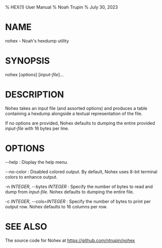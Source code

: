 % HEX(1) User Manual
% Noah Trupin
% July 30, 2023

# NAME

nohex - Noah's hexdump utility

# SYNOPSIS

nohex [*options*] [*input-file*]...

# DESCRIPTION

Nohex takes an input file (and assorted options) and produces
a table containing a hexdump alongside a textual representation
of the file.

If no options are provided, Nohex defaults to dumping the entire
provided *input-file* with 16 bytes per line.

# OPTIONS

\--help
:   Display the help menu.

\--no-color
:   Disabled colored output. By default, Nohex uses 8-bit terminal
    colors to enhance output.

-n *INTEGER*, \--bytes *INTEGER*
:   Specify the number of bytes to read and dump from *input-file*.
    Nohex defaults to dumping the entire file.

-c *INTEGER*, \--cols=*INTEGER*
:   Specify the number of bytes to print per output row. Nohex defaults
    to 16 columns per row.

# SEE ALSO

The source code for Nohex at <https://github.com/ntrupin/nohex>
